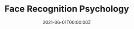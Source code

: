 ---
title: Face Recognition Psychology
summary: Psychological analysis of face recognition abilities and tendency among humans using survey and psychological techniques with categorical data analysis

tags:
  - Statistics
date: '2021-06-01T00:00:00Z'

# Optional external URL for project (replaces project detail page).
external_link: 'https://rishidarkdevil.github.io/Face-Recognition-Psychology/'

image:
  caption: Photo by rawpixel on Unsplash
  focal_point: Smart

# links:
#   - icon: medium
#     icon_pack: fab
#     name: Blog
#     url: https://medium.com/@rishidarkdevil/revisiting-logistic-regression-a-gentle-introduction-to-generalized-linear-models-27baae1550f
url_code: 'https://github.com/RishiDarkDevil/Face-Recognition-Psychology'
url_pdf: ''
url_slides: ''
url_video: ''

# Slides (optional).
#   Associate this project with Markdown slides.
#   Simply enter your slide deck's filename without extension.
#   E.g. `slides = "example-slides"` references `content/slides/example-slides.md`.
#   Otherwise, set `slides = ""`.
# slides: example
---